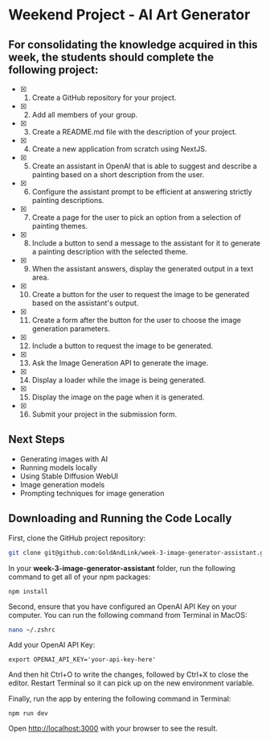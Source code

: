 # Weekend Project - AI Art Generator

## For consolidating the knowledge acquired in this week, the students should complete the following project:

- [x] 1. Create a GitHub repository for your project.
- [x] 2. Add all members of your group.
- [x] 3. Create a README.md file with the description of your project.
- [x] 4. Create a new application from scratch using NextJS.
- [x] 5. Create an assistant in OpenAI that is able to suggest and describe a painting based on a short description from the user.
- [x] 6. Configure the assistant prompt to be efficient at answering strictly painting descriptions.
- [x] 7. Create a page for the user to pick an option from a selection of painting themes.
- [x] 8. Include a button to send a message to the assistant for it to generate a painting description with the selected theme.
- [x] 9. When the assistant answers, display the generated output in a text area.
- [x] 10. Create a button for the user to request the image to be generated based on the assistant's output.
- [x] 11. Create a form after the button for the user to choose the image generation parameters.
- [x] 12. Include a button to request the image to be generated.
- [x] 13. Ask the Image Generation API to generate the image.
- [x] 14. Display a loader while the image is being generated.
- [x] 15. Display the image on the page when it is generated.
- [x] 16. Submit your project in the submission form.



## Next Steps

* Generating images with AI
* Running models locally
* Using Stable Diffusion WebUI
* Image generation models
* Prompting techniques for image generation

## Downloading and Running the Code Locally

First, clone the GitHub project repository:

```bash
git clone git@github.com:GoldAndLink/week-3-image-generator-assistant.git
```

In your **week-3-image-generator-assistant** folder, run the following command to get all of your npm packages:

```
npm install
```

Second, ensure that you have configured an OpenAI API Key on your computer. You can run the following command from Terminal in MacOS:

```bash
nano ~/.zshrc
```
Add your OpenAI API Key:
```
export OPENAI_API_KEY='your-api-key-here'
```
And then hit Ctrl+O to write the changes, followed by Ctrl+X to close the editor. Restart Terminal so it can pick up on the new environment variable.


Finally, run the app by entering the following command in Terminal:

```
npm run dev
```

Open [http://localhost:3000](http://localhost:3000) with your browser to see the result.

